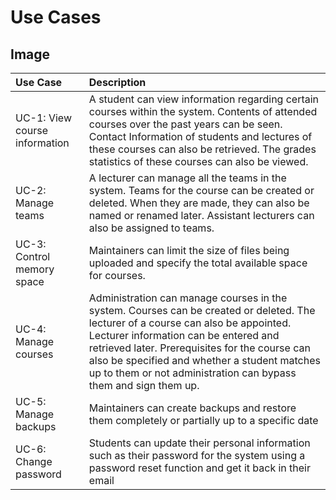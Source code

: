 # Use Cases
## Image 

| Use Case | Description |
|:---|:---|
UC-1: View course information | A student can view information regarding certain courses within the system. Contents of attended courses over the past years can be seen. Contact Information of students and lectures of these courses can also be retrieved. The grades statistics of these courses can also be viewed. |
 UC-2: Manage teams |  A lecturer can manage all the teams in the system. Teams for the course can be created or deleted. When they are made, they can also be named or renamed later. Assistant lecturers can also be assigned to teams. |
 UC-3: Control memory space | Maintainers can limit the size of files being uploaded and specify the total available space for courses. |
 UC-4: Manage courses | Administration can manage courses in the system. Courses can be created or deleted. The lecturer of a course can also be appointed. Lecturer information can be entered and retrieved later. Prerequisites for the course can also be specified and whether a student matches up to them or not administration can bypass them and sign them up.|
  UC-5: Manage backups | Maintainers can create backups and restore them completely or partially up to a specific date |
  UC-6: Change password | Students can update their personal information such as their password for the system using a password reset function and get it back in their email 
